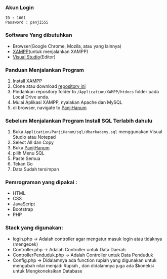 ### Akun Login
 
    ID : 1001
    Password : panji555
  
### Software Yang dibutuhkan
  * Browser(Google Chrome, Mozila, atau yang lainnya)
  * [XAMPP](https://www.apachefriends.org/download.html)(untuk menjalankan XAMPP)
  * [Visual Studio](https://visualstudio.microsoft.com/downloads/)(Editor)

### Panduan Menjalankan Program
  1. Install XAMPP
  2. Clone atau download [repository ini](https://github.com/panjihanum/PanjiHanum/archive/master.zip) 
  3. Pindahkan repository folder to `/Application/XAMPP/htdocs` folder pada Local Drive anda.
  4. Mulai Aplikasi XAMPP, nyalakan Apache dan MySQL
  5. di browser, navigate to  [PanjiHanum](https://localhost:8888/PanjiHanum)


  
### Sebelum Menjalankan Program Install SQL Terlabih dahulu
   1. Buka `Application/PanjiHanum/sql/dbarkademy.sql` menggunakan Visual Studio atau Notepad
   2. Select All dan Copy 
   3. Buka [PanjiHanum](https://localhost:8888/PanjiHanum)
   4. pilih Menu SQL
   5. Paste Semua
   6. Tekan Go
   7. Data Sudah tersimpan
  
### Pemrograman  yang dipakai :
   * HTML
   * CSS
   * JavaScript
   * Bootstrap
   * PHP
 
### Stack yang digunakan:
   * login.php -> Adalah controller agar mengatur masuk login atau tidaknya (mengecek)
   * Controller.php -> Adalah Controller untuk Data Daerah
   * ControllerPenduduk.php -> Adalah Controller untuk Data Penduduk
   * Config.php -> Didalamnya ada function rupiah yang digunakan untuk mengubah nilai menjadi Rupiah , dan didalamnya juga ada $koneksi untuk Mengkoneksikan Database
